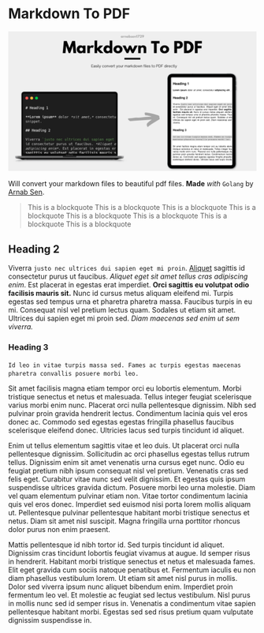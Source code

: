 # Markdown To PDF

![img](https://raw.githubusercontent.com/arnabsen1729/md2pdf/main/.github/assets/hero.png)

Will convert your markdown files to beautiful pdf files.
**Made** *with* `Golang` by [Arnab Sen](https://arnabsen.rocks/).

> This is a blockquote This is a blockquote This is a blockquote This is a blockquote This is a blockquote This is a blockquote This is a blockquote This is a blockquote

## Heading 2

Viverra `justo nec ultrices dui sapien eget mi proin`. [Aliquet](https://www.google.com) sagittis id consectetur purus ut faucibus. *Aliquet eget sit amet tellus cras adipiscing enim*. Est placerat in egestas erat imperdiet. **Orci sagittis eu volutpat odio facilisis mauris sit.** Nunc id cursus metus aliquam eleifend mi. Turpis egestas sed tempus urna et pharetra pharetra massa. Faucibus turpis in eu mi. Consequat nisl vel pretium lectus quam. Sodales ut etiam sit amet. Ultrices dui sapien eget mi proin sed. *Diam maecenas sed enim ut sem viverra.*

### Heading 3

`Id leo in vitae turpis massa sed. Fames ac turpis egestas maecenas pharetra convallis posuere morbi leo.`

Sit amet facilisis magna etiam tempor orci eu lobortis elementum. Morbi tristique senectus et netus et malesuada. Tellus integer feugiat scelerisque varius morbi enim nunc. Placerat orci nulla pellentesque dignissim. Nibh sed pulvinar proin gravida hendrerit lectus. Condimentum lacinia quis vel eros donec ac. Commodo sed egestas egestas fringilla phasellus faucibus scelerisque eleifend donec. Ultricies lacus sed turpis tincidunt id aliquet.

Enim ut tellus elementum sagittis vitae et leo duis. Ut placerat orci nulla pellentesque dignissim. Sollicitudin ac orci phasellus egestas tellus rutrum tellus. Dignissim enim sit amet venenatis urna cursus eget nunc. Odio eu feugiat pretium nibh ipsum consequat nisl vel pretium. Venenatis cras sed felis eget. Curabitur vitae nunc sed velit dignissim. Et egestas quis ipsum suspendisse ultrices gravida dictum. Posuere morbi leo urna molestie. Diam vel quam elementum pulvinar etiam non. Vitae tortor condimentum lacinia quis vel eros donec. Imperdiet sed euismod nisi porta lorem mollis aliquam ut. Pellentesque pulvinar pellentesque habitant morbi tristique senectus et netus. Diam sit amet nisl suscipit. Magna fringilla urna porttitor rhoncus dolor purus non enim praesent.

Mattis pellentesque id nibh tortor id. Sed turpis tincidunt id aliquet. Dignissim cras tincidunt lobortis feugiat vivamus at augue. Id semper risus in hendrerit. Habitant morbi tristique senectus et netus et malesuada fames. Elit eget gravida cum sociis natoque penatibus et. Fermentum iaculis eu non diam phasellus vestibulum lorem. Ut etiam sit amet nisl purus in mollis. Dolor sed viverra ipsum nunc aliquet bibendum enim. Imperdiet proin fermentum leo vel. Et molestie ac feugiat sed lectus vestibulum. Nisl purus in mollis nunc sed id semper risus in. Venenatis a condimentum vitae sapien pellentesque habitant morbi. Egestas sed sed risus pretium quam vulputate dignissim suspendisse in.
